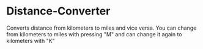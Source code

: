# Distance-Converter

Converts distance from kilometers to miles and vice versa.
You can change from kilometers to miles with pressing "M" and can change it again to kilometers with "K"


